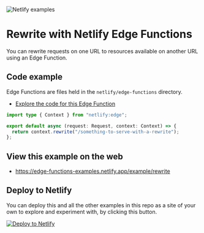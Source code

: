 ![Netlify examples](https://user-images.githubusercontent.com/5865/159468750-df1c2783-39b2-40da-9c0f-971f72a7ea3f.png)

# Rewrite with Netlify Edge Functions

You can rewrite requests on one URL to resources available on another URL using an Edge Function.

## Code example

Edge Functions are files held in the `netlify/edge-functions` directory.

- [Explore the code for this Edge Function](../../netlify/edge-functions/rewrite.ts)


```ts
import type { Context } from "netlify:edge";

export default async (request: Request, context: Context) => {
  return context.rewrite("/something-to-serve-with-a-rewrite");
};
```

## View this example on the web

- https://edge-functions-examples.netlify.app/example/rewrite

## Deploy to Netlify

You can deploy this and all the other examples in this repo as a site of your own to explore and experiment with, by
clicking this button.

[![Deploy to Netlify](https://www.netlify.com/img/deploy/button.svg)](https://app.netlify.com/start/deploy?repository=https://github.com/netlify/edge-functions-examples)
